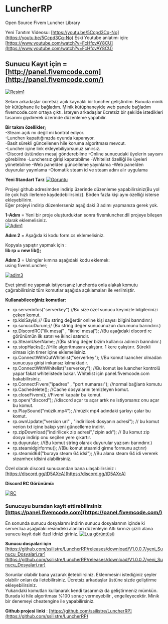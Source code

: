 # LuncherRP

Open Source Fivem Luncher Library

Yeni Tanıtım Videosu:  [https://youtu.be/5Ccpd3Cq-No](https://youtu.be/5Ccpd3Cq-No)  Eski Youtube anlatımı için:  [https://www.youtube.com/watch?v=FcHfcvAY8CU](https://www.youtube.com/watch?v=FcHfcvAY8CU)

## [](https://github.com/ssilistre/LuncherRP/tree/19767af405c79e0e2ef41575d2e5f95659aa7d75#sunucu-kay%C4%B1t-i%C3%A7in--httppanelfivemcodecom)Sunucu Kayıt için =  [http://panel.fivemcode.com](http://panel.fivemcode.com/)

[![Resim1](https://camo.githubusercontent.com/221f16205d5128eed52a12bdd39338e8bd69adc8/68747470733a2f2f692e68697a6c69726573696d2e636f6d2f3730393166462e706e67)](https://camo.githubusercontent.com/221f16205d5128eed52a12bdd39338e8bd69adc8/68747470733a2f2f692e68697a6c69726573696d2e636f6d2f3730393166462e706e67)

Selam arkadaşlar ücretsiz açık kaynaklı bir luncher geliştirdim. Bunuda minik bir kütüphane ile bağladım. Minik kütüphaneyide web panele bağladım fivemcode.com ortaya çıktı. İsteyen arkadaşlar ücretsiz bir şekilde istedikleri tasarımı giydirerek üzerinde düzenleme yapabilir.

**Bir takım özellikler;**  
-Steam açık mı değil mi kontrol ediyor.  
-Luncherı kapattığınızda oyunda kapanıyor.  
-Basit sürekli güncellenen hile koruma algoritması mevcut.  
-Luncher içine link ekleyebiliyorsunuz sınırsız.  
-Discord üstünden mesaj gönderebilme -Online sunucudaki üyelerin sayısını görebilme -Lunchersız girişi kapatabilme -Whitelist özelliği ile üyeleri yönetebilme -Web panelden güncelleme yayınlama -Web panelden duyurular yayınlama -Otomatik steam id ve steam adını alır uygulama

**Yeni Standart Tarz**  [![Goruntu](https://camo.githubusercontent.com/a8d43e7b5130a820bfd00d21db2807b7fe3b4460/68747470733a2f2f692e68697a6c69726573696d2e636f6d2f715a346237312e706e67)](https://camo.githubusercontent.com/a8d43e7b5130a820bfd00d21db2807b7fe3b4460/68747470733a2f2f692e68697a6c69726573696d2e636f6d2f715a346237312e706e67)

Projeyi github adresimden indirip üzerinde düzenleme yapabilirsiniz(Bu yol ile çok hızlı ilerleme kaydedebilirsiniz). Birden fazla kişi aynı özelliği isterse ekleyebilirim.  
Eğer projeyi indirip düzenlerseniz aşağıdaki 3 adımı yapmanıza gerek yok.

**1-Adım**  = Yeni bir proje oluşturduktan sonra fivemluncher.dll projeye bileşen olarak eklemelisiniz.  
[![Adim1](https://camo.githubusercontent.com/d990cd0b2b186f8c96bfc69f81c2483d391a84fa/68747470733a2f2f73362e67696679752e636f6d2f696d616765732f6164696d312e676966)](https://camo.githubusercontent.com/d990cd0b2b186f8c96bfc69f81c2483d391a84fa/68747470733a2f2f73362e67696679752e636f6d2f696d616765732f6164696d312e676966)

**Adım 2**  = Aşağıda ki kodu form.cs eklemelisiniz.

Kopyala yapıştır yapmak için :  
**lib rp = new lib();**

**Adım 3**  = Usingler kımına aşağıdaki kodu eklemek:  
using fivemLuncher;

[![adim3](https://camo.githubusercontent.com/795a31bd830f5d417da461f70f4b66a77ff17d90/68747470733a2f2f692e68697a6c69726573696d2e636f6d2f7068506548312e706e67)](https://camo.githubusercontent.com/795a31bd830f5d417da461f70f4b66a77ff17d90/68747470733a2f2f692e68697a6c69726573696d2e636f6d2f7068506548312e706e67)

Evet şimdi ne yapmak istiyorsanız luncherda onla alakalı komutu çağırabilirsiniz tüm komutlar aşağıda açıklamaları ile verilmiştir.

**Kullanabileceğiniz komutlar:**

-   rp.serverinfos("serverkey") //Bu size özel sunucu keyinizle bilgilerinizi çeken komut.
-   rp.kisiSayisi;// (Bu string değerdir online kişi sayısı bilgini barındırır.)
-   rp.sunucuDurum;// (Bu string değer sunucunuzun durumunu barındırır.)
-   rp.DiscordRC("ilk mesaj" , "ikinci mesaj"); //Bu aşağıdaki discord rc görünümün ilk satırı ve ikinci satırıdır.
-   rp.SteamUserName; //(Bu string değer bizim kullanıcı adımızı barındırır.)
-   rp.stopHacks(); //Hile algoritmasını çalıştırır. 1 kere çalıştırır. Sürekli olması için timer içine eklemelisiniz.
-   rp.ConnectWithOutWhitelist("serverkey"); //Bu komut luancher olmadan sunucuya girişi imkansız kılmaktadır.
-   rp.ConnectWithWhitelist("serverkey"); //Bu komut ise luancher kontrolü yapar fakat whitelistede bakar. Whitelist için panel.fivemcode.com bakabilirsiniz.
-   rp.ConnectFivem("ipadres" , "port numarası"); //normal bağlantı komutu
-   rp.Cachedelete(); //Cache dosyalarını temizleyen komut.
-   rp.closeFivem(); //Fivemi kapatır bu komut.
-   rp.open("discord"); //discord açar ts açar artık ne istiyorsanız onu açar bu komut.
-   rp.PlaySound("müzik.mp4"); //müzik mp4 adındaki şarkıyı çalar bu komut.
-   rp.ownUpdate("version url" , "indirilicek dosyanın adresi"); // bu komut verion txt içine bakıp yeni güncelleme indirir.
-   rp.zipDownload("indirilicek zip adresi","zipin adı"); // Bu komut zip dosya indirip onu seçilen yere çıkartır.
-   rp.duyurular; //(Bu komut string olarak duyurular yazısını barındırır.)
-   rp.steamidgirformu(); //(Bu komut steamid girme formunu açtırır)
-   rp.steamid64("buraya steam 64 idsi"); //Bu alana steam 64 idi vererek steamhex idisini alabilirsiniz.

Özel olarak discord sunucumdan bana ulaşabilirsiniz :  [https://discord.gg/tD5AXcA](https://discord.gg/tD5AXcA)

**Discord RC Görünümü:**

[![RC](https://camo.githubusercontent.com/7c4f67992b8524ec5630dd02b6ecde74154e6cbe/68747470733a2f2f692e68697a6c69726573696d2e636f6d2f63696f49324c2e706e67)](https://camo.githubusercontent.com/7c4f67992b8524ec5630dd02b6ecde74154e6cbe/68747470733a2f2f692e68697a6c69726573696d2e636f6d2f63696f49324c2e706e67)

### [](https://github.com/ssilistre/LuncherRP/tree/19767af405c79e0e2ef41575d2e5f95659aa7d75#sunucuyu-buradan-kayit-ettirebilirsiniz-httpspanelfivemcodecom)Sunucuyu buradan kayit ettirebilirsiniz  [https://panel.fivemcode.com](https://panel.fivemcode.com/)

En sonunda sunucu dosyalarını indirin sunucu dosyalarının içinde ki server.lua aşağıdaki resimdeki alanları düzenleyin.Altı kırmızı çizili alana sunucu kayit daki özel idnizi giriniz.  [![Lua görüntüsü](https://camo.githubusercontent.com/235571a8fdca0388588f77c007802647d4357b7a/68747470733a2f2f692e68697a6c69726573696d2e636f6d2f4841524350392e706e67)](https://camo.githubusercontent.com/235571a8fdca0388588f77c007802647d4357b7a/68747470733a2f2f692e68697a6c69726573696d2e636f6d2f4841524350392e706e67)

**Sunucu dosyalari için**  [https://github.com/ssilistre/LuncherRP/releases/download/V1.0.0.7/yeni_Sunucu_Dosyalari.rar](https://github.com/ssilistre/LuncherRP/releases/download/V1.0.0.7/yeni_Sunucu_Dosyalari.rar)

Sorunlar olabilir bana yazarak iletebilirsiniz. Eklenmesini istediğiniz şeyler olabilir onları da iletebilirsiniz. Ücretsiz arkadaşlar üstüne sizde geliştirme ekleyebilirsiniz.  
Yukarıdaki komutları kullanarak kendi tasarımızı da geliştirmeniz mümkün. Burada ki hile algoritması %100 sonuç vermeyebilir , engelleyecektir. Minik bir denemeyi cheatengine ile yapabilirsiniz.

**Github projesi linki**  :  [https://github.com/ssilistre/LuncherRP](https://github.com/ssilistre/LuncherRP)
